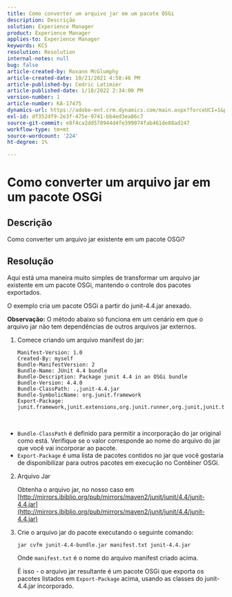 ```yaml
---
title: Como converter um arquivo jar em um pacote OSGi
description: Descrição
solution: Experience Manager
product: Experience Manager
applies-to: Experience Manager
keywords: KCS
resolution: Resolution
internal-notes: null
bug: false
article-created-by: Roxann McGlumphy
article-created-date: 10/21/2021 4:58:46 PM
article-published-by: Cedric Latimier
article-published-date: 1/18/2022 2:34:00 PM
version-number: 1
article-number: KA-17475
dynamics-url: https://adobe-ent.crm.dynamics.com/main.aspx?forceUCI=1&pagetype=entityrecord&etn=knowledgearticle&id=94505726-9032-ec11-b6e5-000d3a5ba97a
exl-id: df352df9-2e3f-475e-9741-bb4ed3ea86c7
source-git-commit: e8f4ca2dd578944d4fe399074fab461de88ad247
workflow-type: tm+mt
source-wordcount: '224'
ht-degree: 1%

---
```


# Como converter um arquivo jar em um pacote OSGi

## Descrição


Como converter um arquivo jar existente em um pacote OSGi?


## Resolução


Aqui está uma maneira muito simples de transformar um arquivo jar existente em um pacote OSGi, mantendo o controle dos pacotes exportados.

O exemplo cria um pacote OSGi a partir do junit-4.4.jar anexado.

<b>Observação:</b> O método abaixo só funciona em um cenário em que o arquivo jar não tem dependências de outros arquivos jar externos.



1. Comece criando um arquivo manifest do jar:

   ```
   Manifest-Version: 1.0
   Created-By: myself
   Bundle-ManifestVersion: 2
   Bundle-Name: JUnit 4.4 bundle
   Bundle-Description: Package junit 4.4 in an OSGi bundle
   Bundle-Version: 4.4.0
   Bundle-ClassPath: .,junit-4.4.jar
   Bundle-SymbolicName: org.junit.framework
   Export-Package: junit.framework,junit.extensions,org.junit.runner,org.junit,junit.textui
   ```

 
- `Bundle-ClassPath` é definido para permitir a incorporação do jar original como está. Verifique se o valor corresponde ao nome do arquivo do jar que você vai incorporar ao pacote.
- `Export-Package` é uma lista de pacotes contidos no jar que você gostaria de disponibilizar para outros pacotes em execução no Contêiner OSGi.
2. Arquivo Jar

    Obtenha o arquivo jar, no nosso caso em [http://mirrors.ibiblio.org/pub/mirrors/maven2/junit/junit/4.4/junit-4.4.jar](http://mirrors.ibiblio.org/pub/mirrors/maven2/junit/junit/4.4/junit-4.4.jar)
    
3. Crie o arquivo jar do pacote executando o seguinte comando:


   ```
   jar cvfm junit-4.4-bundle.jar manifest.txt junit-4.4.jar
   ```



   Onde `manifest.txt` é o nome do arquivo manifest criado acima.



   É isso - o arquivo jar resultante é um pacote OSGi que exporta os pacotes listados em `Export-Package` acima, usando as classes do junit-4.4.jar incorporado.
